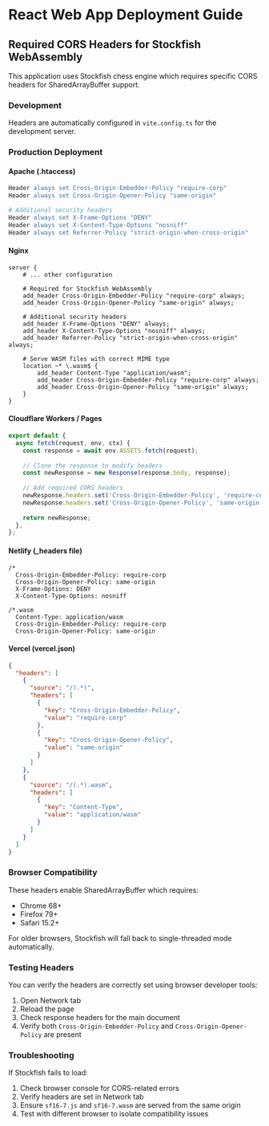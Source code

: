 # React Web App Deployment Guide

## Required CORS Headers for Stockfish WebAssembly

This application uses Stockfish chess engine which requires specific CORS headers for SharedArrayBuffer support.

### Development

Headers are automatically configured in `vite.config.ts` for the development server.

### Production Deployment

#### Apache (.htaccess)

```apache
Header always set Cross-Origin-Embedder-Policy "require-corp"
Header always set Cross-Origin-Opener-Policy "same-origin"

# Additional security headers
Header always set X-Frame-Options "DENY"
Header always set X-Content-Type-Options "nosniff"
Header always set Referrer-Policy "strict-origin-when-cross-origin"
```

#### Nginx

```nginx
server {
    # ... other configuration

    # Required for Stockfish WebAssembly
    add_header Cross-Origin-Embedder-Policy "require-corp" always;
    add_header Cross-Origin-Opener-Policy "same-origin" always;
    
    # Additional security headers
    add_header X-Frame-Options "DENY" always;
    add_header X-Content-Type-Options "nosniff" always;
    add_header Referrer-Policy "strict-origin-when-cross-origin" always;

    # Serve WASM files with correct MIME type
    location ~* \.wasm$ {
        add_header Content-Type "application/wasm";
        add_header Cross-Origin-Embedder-Policy "require-corp" always;
        add_header Cross-Origin-Opener-Policy "same-origin" always;
    }
}
```

#### Cloudflare Workers / Pages

```javascript
export default {
  async fetch(request, env, ctx) {
    const response = await env.ASSETS.fetch(request);
    
    // Clone the response to modify headers
    const newResponse = new Response(response.body, response);
    
    // Add required CORS headers
    newResponse.headers.set('Cross-Origin-Embedder-Policy', 'require-corp');
    newResponse.headers.set('Cross-Origin-Opener-Policy', 'same-origin');
    
    return newResponse;
  },
};
```

#### Netlify (_headers file)

```
/*
  Cross-Origin-Embedder-Policy: require-corp
  Cross-Origin-Opener-Policy: same-origin
  X-Frame-Options: DENY
  X-Content-Type-Options: nosniff

/*.wasm
  Content-Type: application/wasm
  Cross-Origin-Embedder-Policy: require-corp
  Cross-Origin-Opener-Policy: same-origin
```

#### Vercel (vercel.json)

```json
{
  "headers": [
    {
      "source": "/(.*)",
      "headers": [
        {
          "key": "Cross-Origin-Embedder-Policy",
          "value": "require-corp"
        },
        {
          "key": "Cross-Origin-Opener-Policy", 
          "value": "same-origin"
        }
      ]
    },
    {
      "source": "/(.*).wasm",
      "headers": [
        {
          "key": "Content-Type",
          "value": "application/wasm"
        }
      ]
    }
  ]
}
```

### Browser Compatibility

These headers enable SharedArrayBuffer which requires:

- Chrome 68+
- Firefox 79+
- Safari 15.2+

For older browsers, Stockfish will fall back to single-threaded mode automatically.

### Testing Headers

You can verify the headers are correctly set using browser developer tools:

1. Open Network tab
2. Reload the page
3. Check response headers for the main document
4. Verify both `Cross-Origin-Embedder-Policy` and `Cross-Origin-Opener-Policy` are present

### Troubleshooting

If Stockfish fails to load:

1. Check browser console for CORS-related errors
2. Verify headers are set in Network tab
3. Ensure `sf16-7.js` and `sf16-7.wasm` are served from the same origin
4. Test with different browser to isolate compatibility issues